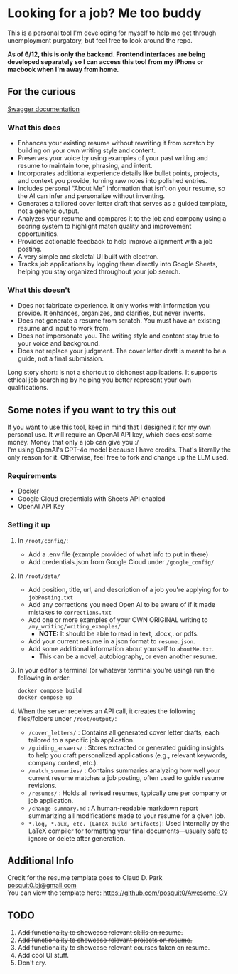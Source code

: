 # Looking for a job? Me too buddy

This is a personal tool I'm developing for myself to help me get through unemployment purgatory, but feel free to look around the repo.

**As of 6/12, this is only the backend. Frontend interfaces are being developed separately so I can access this tool from my iPhone or macbook when I'm away from home.**

## For the curious

[Swagger documentation](https://app.swaggerhub.com/apis-docs/apachemain/Job-Hunter/1.0.0)  

### What this does

- Enhances your existing resume without rewriting it from scratch by building on your own writing style and content.
- Preserves your voice by using examples of your past writing and resume to maintain tone, phrasing, and intent.
- Incorporates additional experience details like bullet points, projects, and context you provide, turning raw notes into polished entries.
- Includes personal “About Me” information that isn’t on your resume, so the AI can infer and personalize without inventing.
- Generates a tailored cover letter draft that serves as a guided template, not a generic output.
- Analyzes your resume and compares it to the job and company using a scoring system to highlight match quality and improvement opportunities.
- Provides actionable feedback to help improve alignment with a job posting.
- A very simple and skeletal UI built with electron.
- Tracks job applications by logging them directly into Google Sheets, helping you stay organized throughout your job search.

### What this doesn't

- Does not fabricate experience. It only works with information you provide. It enhances, organizes, and clarifies, but never invents.
- Does not generate a resume from scratch. You must have an existing resume and input to work from.
- Does not impersonate you. The writing style and content stay true to your voice and background.
- Does not replace your judgment. The cover letter draft is meant to be a guide, not a final submission.

Long story short: Is not a shortcut to dishonest applications. It supports ethical job searching by helping you better represent your own qualifications.

## Some notes if you want to try this out

If you want to use this tool, keep in mind that I designed it for my own personal use.
It will require an OpenAI API key, which does cost some money. Money that only a job can give you :/  
I'm using OpenAI's GPT-4o model because I have credits. That's literally the only reason for it. Otherwise, feel free to fork and change up the LLM used.

### **Requirements**

- Docker
- Google Cloud credentials with Sheets API enabled
- OpenAI API Key

### **Setting it up**

1. In `/root/config/`:
    - Add a .env file (example provided of what info to put in there)
    - Add credentials.json from Google Cloud under `/google_config/`
2. In `/root/data/`
    - Add position, title, url, and description of a job you're applying for to `jobPosting.txt`
    - Add any corrections you need Open AI to be aware of if it made mistakes to `corrections.txt`
    - Add one or more examples of your OWN ORIGINAL writing to `/my_writing/writing_examples/`
        - **NOTE:** It should be able to read in text, .docx,. or pdfs.
    - Add your current resume in a json format to `resume.json`.
    - Add some additional information about yourself to `aboutMe.txt`.
        - This can be a novel, autobiography, or even another resume.
3. In your editor's terminal (or whatever terminal you're using) run the following in order:

    ```bash
    docker compose build
    docker compose up
    ```

4. When the server receives an API call, it creates the following files/folders under `/root/output/`:
    - `/cover_letters/` : Contains all generated cover letter drafts, each tailored to a specific job application.
    - `/guiding_answers/` : Stores extracted or generated guiding insights to help you craft personalized applications (e.g., relevant keywords, company context, etc.).
    - `/match_summaries/` : Contains summaries analyzing how well your current resume matches a job posting, often used to guide resume revisions.
    - `/resumes/` : Holds all revised resumes, typically one per company or job application.
    - `/change-summary.md` : A human-readable markdown report summarizing all modifications made to your resume for a given job.
    - `*.log, *.aux, etc. (LaTeX build artifacts)`: Used internally by the LaTeX compiler for formatting your final documents—usually safe to ignore or delete after generation.

## Additional Info

Credit for the resume template goes to Claud D. Park <posquit0.bj@gmail.com>  
You can view the template here: <https://github.com/posquit0/Awesome-CV>

## TODO

1. ~~Add functionality to showcase relevant skills on resume.~~
2. ~~Add functionality to showcase relevant projects on resume.~~
3. ~~Add functionality to showcase relevant courses taken on resume.~~
4. Add cool UI stuff.
5. Don't cry.
